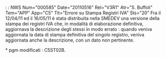  :  : NWS Num="000585" Date="20110516" Rel="V3R1" Atr="S. Buffoli" Tem="APP" App="C5" Tit="Errore su Stampa Registri IVA" Sts="20"
Fra il 12/04/11 ed il 16/05/11 è stata distribuita nella SMEDEV una versione della stampa dei registri IVA che, in modalità di elaborazione definitiva, aggiornava la descrizione degli stessi in
modo errato :  quando veniva aggiornata la data di stampa definitiva del singolo registro, veniva aggiornata anche la descrizione, con un dato non pertinente.

\* pgm modificati :  C5ST02B.
